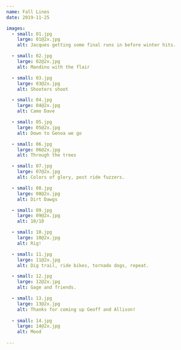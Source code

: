 ```yaml
---
name: Fall Lines
date: 2019-11-25

images: 
  - small: 01.jpg
    large: 01@2x.jpg
    alt: Jacques getting some final runs in before winter hits.

  - small: 02.jpg
    large: 02@2x.jpg
    alt: Mandino with the flair

  - small: 03.jpg
    large: 03@2x.jpg
    alt: Shooters shoot

  - small: 04.jpg
    large: 04@2x.jpg
    alt: Camo Dave

  - small: 05.jpg
    large: 05@2x.jpg
    alt: Down to Genoa we go

  - small: 06.jpg
    large: 06@2x.jpg
    alt: Through the trees

  - small: 07.jpg
    large: 07@2x.jpg
    alt: Colors of glory, post ride fuzzers.

  - small: 08.jpg
    large: 08@2x.jpg
    alt: Dirt Dawgs

  - small: 09.jpg
    large: 09@2x.jpg
    alt: 10/10

  - small: 10.jpg
    large: 10@2x.jpg
    alt: Rig!

  - small: 11.jpg
    large: 11@2x.jpg
    alt: Dig trail, ride bikes, tornado dogs, repeat.

  - small: 12.jpg
    large: 12@2x.jpg
    alt: Gage and friends.

  - small: 13.jpg
    large: 13@2x.jpg
    alt: Thanks for coming up Geoff and Allison!
    
  - small: 14.jpg
    large: 14@2x.jpg
    alt: Mood
    
---
```

